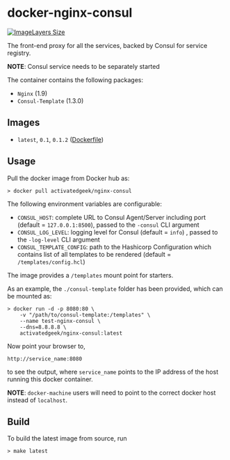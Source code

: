 # docker-nginx-consul

[![ImageLayers Size](https://img.shields.io/imagelayers/image-size/activatedgeek/nginx-consul/latest.svg)](https://hub.docker.com/r/activatedgeek/nginx-consul/)

The front-end proxy for all the services, backed by Consul for
service registry.

**NOTE**: Consul service needs to be separately started

The container contains the following packages:
* `Nginx` (1.9)
* `Consul-Template` (1.3.0)

## Images

* `latest`, `0.1`, `0.1.2` ([Dockerfile](./Dockerfile))

## Usage
Pull the docker image from Docker hub as:
```
> docker pull activatedgeek/nginx-consul
```

The following environment variables are configurable:
* `CONSUL_HOST`: complete URL to Consul Agent/Server including
port (default = `127.0.0.1:8500`), passed to the `-consul` CLI
argument
* `CONSUL_LOG_LEVEL`: logging level for Consul (default = `info`)
, passed to the `-log-level` CLI argument
* `CONSUL_TEMPLATE_CONFIG`: path to the Hashicorp Configuration
which contains list of all templates to be rendered (default =
  `/templates/config.hcl`)

The image provides a `/templates` mount point for starters.

As an example, the `./consul-template` folder has been provided,
which can be mounted as:
```
> docker run -d -p 8080:80 \
    -v "/path/to/consul-template:/templates" \
    --name test-nginx-consul \
    --dns=8.8.8.8 \
    activatedgeek/nginx-consul:latest
```

Now point your browser to,
```
http://service_name:8080
```
to see the output, where `service_name` points to the IP address
of the host running this docker container.

**NOTE**: `docker-machine` users will need to point to
the correct docker host instead of `localhost`.

## Build
To build the latest image from source, run
```
> make latest
```
